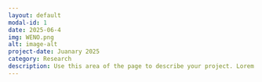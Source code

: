 ```yaml
---
layout: default
modal-id: 1
date: 2025-06-4
img: WENO.png
alt: image-alt
project-date: Juanary 2025
category: Research
description: Use this area of the page to describe your project. Lorem ipsum dolor sit amet, consectetur adipisicing elit. Mollitia neque assumenda ipsam nihil, molestias magnam, recusandae quos quis inventore quisquam velit asperiores, vitae? Reprehenderit soluta, eos quod consequuntur itaque. Nam.
---
```

